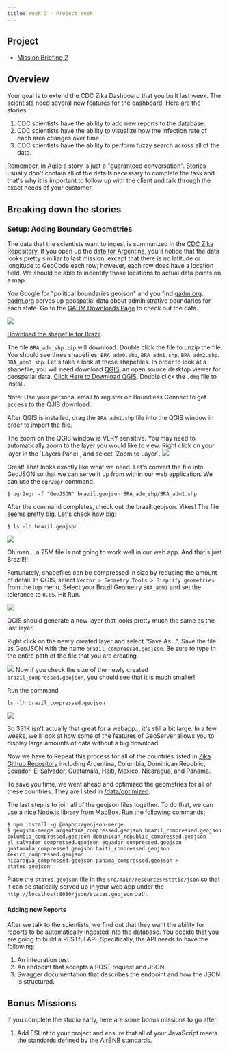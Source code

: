 ```yaml
---
title: Week 3 - Project Week
---
```


## Project

- [Mission Briefing 2]()

## Overview

Your goal is to extend the CDC Zika Dashboard that you built last week.  The scientists need several new features for the dashboard.  Here are the stories:
1. CDC scientists have the ability to add new reports to the database.
2. CDC scientists have the  ability to visualize how the infection rate of each area changes over time.
3. CDC scientists have the ability to perform fuzzy search across all of the data.


<aside class="aside-note" markdown="1">
  Remember, in Agile a story is just a "guaranteed conversation".  Stories usually don't contain all of the details necessary to complete the task and that's why it is important to follow up with the client and talk through the exact needs of your customer.
</aside>

## Breaking down the stories

### Setup: Adding Boundary Geometries

The data that the scientists want to ingest is summarized in the [CDC Zika Repository](https://github.com/cdcepi/zika).  If you open up the [data for Argentina](https://github.com/cdcepi/zika/blob/master/Argentina/Surveillance_Bulletin/data/Surveillance_Bulletin_01_2017-01-12.csv), you'll notice that the data looks pretty similiar to last mission, except that there is no latitude or longitude to GeoCode each row; however, each row does have a location field.  We should be able to indentify those locations to actual data points on a map.

You Google for "political boundaries geojson" and you find [gadm.org](http://www.gadm.org/).  [gadm.org](http://www.gadm.org/country) serves up geospatial data about administrative boundaries for each state.  Go to the [GADM Downloads Page](http://www.gadm.org/country) to check out the data. 

<img src="../../materials/week04/GADM_download_page.png"></img>

[Download the shapefile for Brazil](http://biogeo.ucdavis.edu/data/gadm2.8/shp/BRA_adm_shp.zip).

The file `BRA_adm_shp.zip` will download.  Double click the file to unzip the file.  You should see three shapefiles: `BRA_adm0.shp`, `BRA_adm1.shp`, `BRA_adm2.shp`. `BRA_adm3.shp`.  Let's take a look at these shapefiles.  In order to look at a shapefile, you will need download [QGIS](https://qgis.org/en/site/), an open source desktop viewer for geospatial data.  [Click Here to Download QGIS](https://connect.boundlessgeo.com/Downloads).  Double click the `.dmg` file to install.

<aside class="aside-note" markdown="1">
  Note: Use your personal email to register on Boundless Connect to get access to the QJIS download.
</aside>

After QGIS is installed, drag the `BRA_adm1.shp` file into the QGIS window in order to import the file. 

<aside class="aside-note" markdown="1">
  The zoom on the QGIS window is VERY sensitive.  You may need to automatically zoom to the layer you would like to view.  Right click on your layer in the `Layers Panel`, and select `Zoom to Layer`.
  <img src="../../materials/week04/QGIS_zoom_to_layer.png"></img>
</aside>

Great! That looks exactly like what we need.  Let's convert the file into GeoJSON so that we can serve it up from within our web application.  We can use the `ogr2ogr` command.

```
$ ogr2ogr -f "GeoJSON" brazil.geojson BRA_adm_shp/BRA_adm1.shp
```

After the command completes, check out the brazil.geojson.  Yikes! The file seems pretty big.  Let's check how big:

```
$ ls -lh brazil.geojson
```

<img src="../../materials/week04/CLI_check_file_size.png"></img>

Oh man... a 25M file is not going to work well in our web app.  And that's just Brazil!!! 

Fortunately, shapefiles can be compressed in size by reducing the amount of detail.  In QGIS, select `Vector > Geometry Tools > Simplify geometries` from the top menu.  Select your Brazil Geometry `BRA_adm1` and set the tolerance to `0.05`.  Hit Run.

<img src="../../materials/week04/QGIS_simplify_geometries.png"></img>

QGIS should generate a new layer that looks pretty much the same as the last layer.

Right click on the newly created layer and select "Save As...".  Save the file as GeoJSON with the name `brazil_compressed.geojson`.  Be sure to type in the entire path of the file that you are creating.

<img src="../../materials/week04/QGIS_save_as.png"></img>
Now if you check the size of the newly created `brazil_compressed.geojson`, you should see that it is much smaller!

Run the command
```
ls -lh brazil_compressed.geojson
```

<img src="../../materials/week04/CLI_check_compressed_file_size.png"></img>

<aside class="aside-note" markdown="1">
  So 331K isn't actually that great for a webapp... it's still a bit large.  In a few weeks, we'll look at how some of the features of GeoServer allows you to display large amounts of data without a big download. 
</aside>

Now we have to Repeat this process for all of the countries listed in [Zika Github Repository](https://github.com/cdcepi/zika) including Argentina, Columbia, Dominican Republic, Ecuador, El Salvador, Guatamala, Haiti, Mexico, Nicaragua, and Panama.  

To save you time, we went ahead and optimized the geometries for all of these countries.  They are listed in [/data/optimized](https://gitlab.com/LaunchCodeTraining/zika-cdc-dashboard/tree/week2-starter).

The last step is to join all of the geojson files together.  To do that, we can use a nice Node.js library from MapBox.  Run the following commands:
```
$ npm install -g @mapbox/geojson-merge
$ geojson-merge argentina_compressed.geojson brazil_compressed.geojson columbia_compressed.geojson dominican_republic_compressed.geojson el_salvador_compressed.geojson equador_compressed.geojson guatamala_compressed.geojson haiti_compressed.geojson mexico_compressed.geojson
nicaragua_compressed.geojson panama_compressed.geojson > states.geojson
```

Place the `states.geojson` file in the `src/main/resources/static/json` so that it can be statically served up in your web app under the `http://localhost:8080/json/states.geojson` path.

#### Adding new Reports

After we talk to the scientists, we find out that they want the ability for reports to be automatically ingested into the database.  You decide that you are going to build a RESTful API. Specifically, the API needs to have the following:
1. An integration test
2. An endpoint that accepts a POST request and JSON.
3. Swagger documentation that describes the endpoint and how the JSON is structured.



## Bonus Missions

If you complete the studio early, here are some bonus missions to go after:
1. Add ESLint to your project and ensure that all of your JavaScript meets the standards defined by the AirBNB standards.

